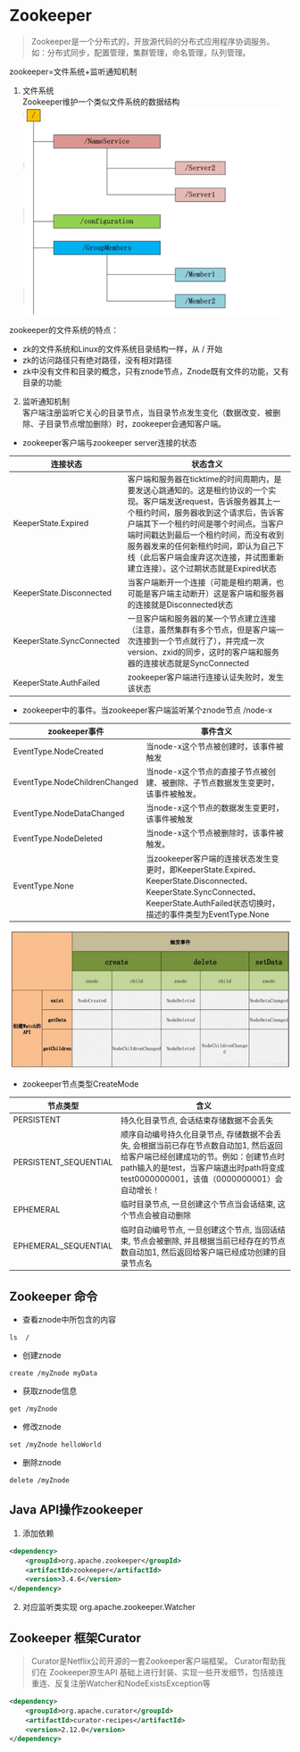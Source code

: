 # Zookeeper
> Zookeeper是一个分布式的，开放源代码的分布式应用程序协调服务。
如：分布式同步，配置管理，集群管理，命名管理，队列管理。

zookeeper=文件系统+监听通知机制
1. 文件系统  
Zookeeper维护一个类似文件系统的数据结构  
![zookeeper](images/zookeeper2.png)

zookeeper的文件系统的特点：
* zk的文件系统和Linux的文件系统目录结构一样，从 / 开始
* zk的访问路径只有绝对路径，没有相对路径
* zk中没有文件和目录的概念，只有znode节点，Znode既有文件的功能，又有目录的功能

2. 监听通知机制  
客户端注册监听它关心的目录节点，当目录节点发生变化（数据改变、被删除、子目录节点增加删除）时，zookeeper会通知客户端。  

* zookeeper客户端与zookeeper server连接的状态
    
|连接状态                  |状态含义|
|-------------------------|-------|
|KeeperState.Expired      |	客户端和服务器在ticktime的时间周期内，是要发送心跳通知的。这是租约协议的一个实现。客户端发送request，告诉服务器其上一个租约时间，服务器收到这个请求后，告诉客户端其下一个租约时间是哪个时间点。当客户端时间戳达到最后一个租约时间，而没有收到服务器发来的任何新租约时间，即认为自己下线（此后客户端会废弃这次连接，并试图重新建立连接）。这个过期状态就是Expired状态|
|KeeperState.Disconnected |当客户端断开一个连接（可能是租约期满，也可能是客户端主动断开）这是客户端和服务器的连接就是Disconnected状态|
|KeeperState.SyncConnected|一旦客户端和服务器的某一个节点建立连接（注意，虽然集群有多个节点，但是客户端一次连接到一个节点就行了），并完成一次version、zxid的同步，这时的客户端和服务器的连接状态就是SyncConnected|
|KeeperState.AuthFailed   |zookeeper客户端进行连接认证失败时，发生该状态|


* zookeeper中的事件。当zookeeper客户端监听某个znode节点 /node-x

|zookeeper事件                |事件含义|
|-----------------------------|-------| 
|EventType.NodeCreated        |当node-x这个节点被创建时，该事件被触发| 
|EventType.NodeChildrenChanged|当node-x这个节点的直接子节点被创建、被删除、子节点数据发生变更时，该事件被触发。  |
|EventType.NodeDataChanged    |当node-x这个节点的数据发生变更时，该事件被触发  |
|EventType.NodeDeleted        |当node-x这个节点被删除时，该事件被触发。  |
|EventType.None               |当zookeeper客户端的连接状态发生变更时，即KeeperState.Expired、KeeperState.Disconnected、KeeperState.SyncConnected、KeeperState.AuthFailed状态切换时，描述的事件类型为EventType.None  |

![zookeeper](images/zookeeper.png)

* zookeeper节点类型CreateMode

|节点类型               | 含义  |
|----------------------|-------| 
|PERSISTENT            | 持久化目录节点, 会话结束存储数据不会丢失 | 
|PERSISTENT_SEQUENTIAL | 顺序自动编号持久化目录节点, 存储数据不会丢失, 会根据当前已存在节点数自动加1, 然后返回给客户端已经创建成功的节。例如：创建节点时path输入的是test，当客户端退出时path将变成test0000000001，该值（0000000001）会自动增长！ | 
|EPHEMERAL             | 临时目录节点, 一旦创建这个节点当会话结束, 这个节点会被自动删除 | 
|EPHEMERAL_SEQUENTIAL  | 临时自动编号节点, 一旦创建这个节点, 当回话结束, 节点会被删除, 并且根据当前已经存在的节点数自动加1, 然后返回给客户端已经成功创建的目录节点名 | 

## Zookeeper 命令
* 查看znode中所包含的内容
```
ls  /
```

* 创建znode
```
create /myZnode myData
```

* 获取znode信息
```
get /myZnode
```

* 修改znode
```
set /myZnode helloWorld
```

* 删除znode
```
delete /myZnode
```

## Java API操作zookeeper
1. 添加依赖
```xml
<dependency>
    <groupId>org.apache.zookeeper</groupId>
    <artifactId>zookeeper</artifactId>
    <version>3.4.6</version>
</dependency>
```
2. 对应监听类实现 org.apache.zookeeper.Watcher


## Zookeeper 框架Curator
> Curator是Netflix公司开源的一套Zookeeper客户端框架。
Curator帮助我们在 Zookeeper原生API 基础上进行封装、实现一些开发细节，包括接连重连、反复注册Watcher和NodeExistsException等

```xml
<dependency>
    <groupId>org.apache.curator</groupId>
    <artifactId>curator-recipes</artifactId>
    <version>2.12.0</version>
</dependency>
```
